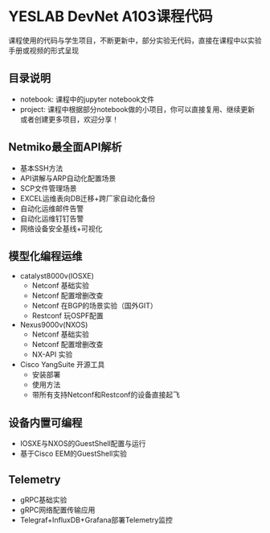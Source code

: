 # YESLAB DevNet A103课程代码
课程使用的代码与学生项目，不断更新中，部分实验无代码，直接在课程中以实验手册或视频的形式呈现
## 目录说明
* notebook: 课程中的jupyter notebook文件
* project: 课程中根据部分notebook做的小项目，你可以直接复用、继续更新或者创建更多项目，欢迎分享！
## Netmiko最全面API解析
* 基本SSH方法
* API讲解与ARP自动化配置场景
* SCP文件管理场景
* EXCEL运维表向DB迁移+跨厂家自动化备份
* 自动化运维邮件告警
* 自动化运维钉钉告警
* 网络设备安全基线+可视化
## 模型化编程运维
* catalyst8000v(IOSXE)
  * Netconf 基础实验
   * Netconf 配置增删改查
   * Netconf 在BGP的场景实验（国外GIT）
   * Restconf 玩OSPF配置
* Nexus9000v(NXOS)
   * Netconf 基础实验
   * Netconf 配置增删改查
   * NX-API 实验
* Cisco YangSuite 开源工具
   * 安装部署
   * 使用方法
   * 带所有支持Netconf和Restconf的设备直接起飞
## 设备内置可编程
* IOSXE与NXOS的GuestShell配置与运行
* 基于Cisco EEM的GuestShell实验
## Telemetry
* gRPC基础实验
* gRPC网络配置传输应用
* Telegraf+InfluxDB+Grafana部署Telemetry监控
